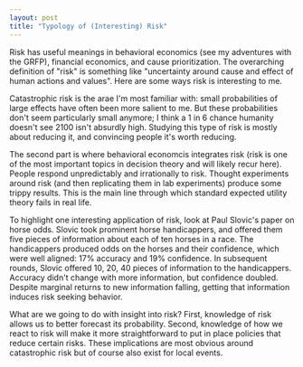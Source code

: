 ```yaml
---
layout: post
title: "Typology of (Interesting) Risk"
---
```


Risk has useful meanings in behavioral economics (see my adventures with the GRFP), financial economics, and cause prioritization. The overarching definition of "risk" is something like "uncertainty around cause and effect of human actions and values". Here are some ways risk is interesting to me.

Catastrophic risk is the arae I'm most familiar with: small probabilities of large effects have often been more salient to me. But these probabilities don't seem particularly small anymore; I think a 1 in 6 chance humanity doesn't see 2100 isn't absurdly high. Studying this type of risk is mostly about reducing it, and convincing people it's worth reducing.

The second part is where behavioral economcis integrates risk (risk is one of the most important topics in decision theory and will likely recur here). People respond unpredictably and irrationally to risk. Thought experiments around risk (and then replicating them in lab experiments) produce some trippy results. This is the main line through which standard expected utility theory fails in real life.

To highlight one interesting application of risk, look at Paul Slovic's paper on horse odds. Slovic took prominent horse handicappers, and offered them five pieces of information about each of ten horses in a race. The handicappers produced odds on the horses and their confidence, which were well aligned: 17% accuracy and 19% confidence. In subsequent rounds, Slovic offered 10, 20, 40 pieces of information to the handicappers. Accuracy didn't change with more information, but confidence doubled. Despite marginal returns to new information falling, getting that information induces risk seeking behavior. 

What are we going to do with insight into risk? First, knowledge of risk allows us to better forecast its probability. Second, knowledge of how we react to risk will make it more straightforward to put in place policies that reduce certain risks. These implications are most obvious around catastrophic risk but of course also exist for local events.
